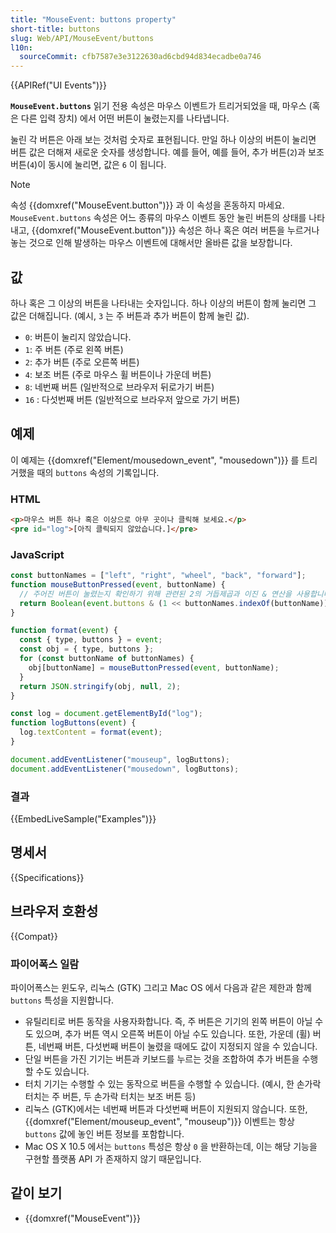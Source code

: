 ```yaml
---
title: "MouseEvent: buttons property"
short-title: buttons
slug: Web/API/MouseEvent/buttons
l10n:
  sourceCommit: cfb7587e3e3122630ad6cbd94d834ecadbe0a746
---
```


{{APIRef("UI Events")}}

**`MouseEvent.buttons`** 읽기 전용 속성은 마우스 이벤트가 트리거되었을 때, 마우스 (혹은 다른 입력 장치) 에서 어떤 버튼이 눌렸는지를 나타냅니다.

눌린 각 버튼은 아래 보는 것처럼 숫자로 표현됩니다.
만일 하나 이상의 버튼이 눌리면 버튼 값은 더해져 새로운 숫자를 생성합니다.
예를 들어, 예를 들어, 추가 버튼(`2`)과 보조 버튼(`4`)이 동시에 눌리면, 값은 `6` 이 됩니다.

> [!NOTE]
> 속성 {{domxref("MouseEvent.button")}} 과 이 속성을 혼동하지 마세요.
> `MouseEvent.buttons` 속성은 어느 종류의 마우스 이벤트 동안 눌린 버튼의 상태를 나타내고,
> {{domxref("MouseEvent.button")}} 속성은 하나 혹은 여러 버튼을 누르거나 놓는 것으로 인해 발생하는 마우스 이벤트에 대해서만 올바른 값을 보장합니다.

## 값

하나 혹은 그 이상의 버튼을 나타내는 숫자입니다.
하나 이상의 버튼이 함께 눌리면 그 값은 더해집니다. (예시, `3` 는 주 버튼과 추가 버튼이 함께 눌린 값).

- `0`: 버튼이 눌리지 않았습니다.
- `1`: 주 버튼 (주로 왼쪽 버튼)
- `2`: 추가 버튼 (주로 오른쪽 버튼)
- `4`: 보조 버튼 (주로 마우스 휠 버튼이나 가운데 버튼)
- `8`: 네번째 버튼 (일반적으로 브라우저 뒤로가기 버튼)
- `16` : 다섯번째 버튼 (일반적으로 브라우저 앞으로 가기 버튼)

## 예제

이 예제는 {{domxref("Element/mousedown_event", "mousedown")}} 를 트리거했을 때의 `buttons` 속성의 기록입니다.

### HTML

```html
<p>마우스 버튼 하나 혹은 이상으로 아무 곳이나 클릭해 보세요.</p>
<pre id="log">[아직 클릭되지 않았습니다.]</pre>
```

### JavaScript

```js
const buttonNames = ["left", "right", "wheel", "back", "forward"];
function mouseButtonPressed(event, buttonName) {
  // 주어진 버튼이 눌렸는지 확인하기 위해 관련된 2의 거듭제곱과 이진 & 연산을 사용합니다.
  return Boolean(event.buttons & (1 << buttonNames.indexOf(buttonName)));
}

function format(event) {
  const { type, buttons } = event;
  const obj = { type, buttons };
  for (const buttonName of buttonNames) {
    obj[buttonName] = mouseButtonPressed(event, buttonName);
  }
  return JSON.stringify(obj, null, 2);
}

const log = document.getElementById("log");
function logButtons(event) {
  log.textContent = format(event);
}

document.addEventListener("mouseup", logButtons);
document.addEventListener("mousedown", logButtons);
```

### 결과

{{EmbedLiveSample("Examples")}}

## 명세서

{{Specifications}}

## 브라우저 호환성

{{Compat}}

### 파이어폭스 일람

파이어폭스는 윈도우, 리눅스 (GTK) 그리고 Mac OS 에서 다음과 같은 제한과 함께 `buttons` 특성을 지원합니다.

- 유틸리티로 버튼 동작을 사용자화합니다.
  즉, 주 버튼은 기기의 왼쪽 버튼이 아닐 수도 있으며, 추가 버튼 역시 오른쪽 버튼이 아닐 수도 있습니다.
  또한, 가운데 (휠) 버튼, 네번째 버튼, 다섯번째 버튼이 눌렸을 때에도 값이 지정되지 않을 수 있습니다.
- 단일 버튼을 가진 기기는 버튼과 키보드를 누르는 것을 조합하여 추가 버튼을 수행할 수도 있습니다.
- 터치 기기는 수행할 수 있는 동작으로 버튼을 수행할 수 있습니다. (예시, 한 손가락 터치는 주 버튼, 두 손가락 터치는 보조 버튼 등)
- 리눅스 (GTK)에서는 네번째 버튼과 다섯번째 버튼이 지원되지 않습니다.
  또한, {{domxref("Element/mouseup_event", "mouseup")}} 이벤트는 항상 `buttons` 값에 놓인 버튼 정보를 포함합니다.
- Mac OS X 10.5 에서는 `buttons` 특성은 항상 `0` 을 반환하는데, 이는 해당 기능을 구현할 플랫폼 API 가 존재하지 않기 때문입니다.

## 같이 보기

- {{domxref("MouseEvent")}}

